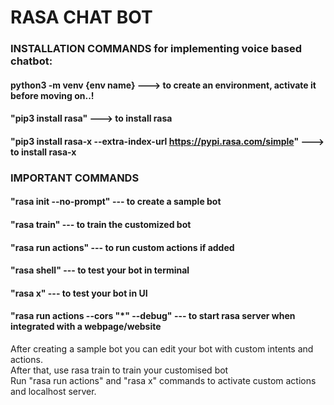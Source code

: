 # RASA CHAT BOT

### INSTALLATION COMMANDS for implementing voice based chatbot:
#### python3 -m venv {env name} ---> to create an environment, activate it before moving on..!
#### "pip3 install rasa" ---> to install rasa
#### "pip3 install rasa-x --extra-index-url https://pypi.rasa.com/simple" ---> to install rasa-x

### IMPORTANT COMMANDS
#### "rasa init --no-prompt"  --- to create a sample bot
#### "rasa train" --- to train the customized bot
#### "rasa run actions" --- to run custom actions if added
#### "rasa shell" --- to test your bot in terminal
#### "rasa x" --- to test your bot in UI
#### "rasa run actions --cors "*" --debug" --- to start rasa server when integrated with a webpage/website

After creating a sample bot you can edit your bot with custom intents and actions.<br>
After that, use rasa train to train your customised bot<br>
Run "rasa run actions" and "rasa x" commands to activate custom actions and localhost server.<br>


